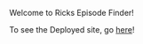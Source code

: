 Welcome to Ricks Episode Finder!

To see the Deployed site, go [here](https://ricks-episode-finder.firebaseapp.com/)!
